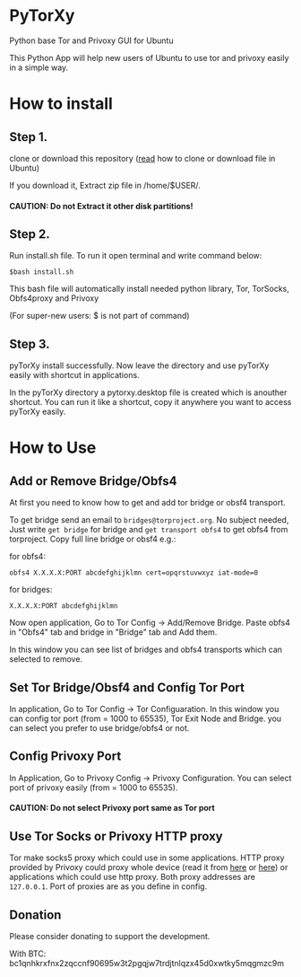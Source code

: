 # PyTorXy
Python base Tor and Privoxy GUI for Ubuntu

This Python App will help new users of Ubuntu to use tor and privoxy easily in a simple way.

# How to install

## Step 1.
clone or download this repository (<a href="https://help.github.com/en/github/creating-cloning-and-archiving-repositories/cloning-a-repository">read</a> how to clone or download file in Ubuntu)

If you download it, Extract zip file in /home/$USER/.
#### CAUTION: Do not Extract it other disk partitions!

## Step 2.

Run install.sh file. To run it open terminal and write command below:

    $bash install.sh

This bash file will automatically install needed python library, Tor, TorSocks, Obfs4proxy and Privoxy

(For super-new users: $ is not part of command)

## Step 3.

pyTorXy install successfully. Now leave the directory and use pyTorXy easily with shortcut in applications.

In the pyTorXy directory a pytorxy.desktop file is created which is anouther shortcut. You can run it like a shortcut, copy it anywhere you want to access pyTorXy easily.

# How to Use

## Add or Remove Bridge/Obfs4
At first you need to know how to get and add tor bridge or obsf4 transport.

To get bridge send an email to `bridges@torproject.org`. No subject needed, Just write `get bridge` for bridge and `get transport obfs4` to get obfs4 from torproject. Copy full line bridge or obsf4 e.g.:

for obfs4:
    
    obfs4 X.X.X.X:PORT abcdefghijklmn cert=opqrstuvwxyz iat-mode=0

for bridges:

    X.X.X.X:PORT abcdefghijklmn
    
Now open application, Go to Tor Config -> Add/Remove Bridge. Paste obfs4 in "Obfs4" tab and bridge in "Bridge" tab and Add them.

In this window you can see list of bridges and obfs4 transports which can selected to remove.

## Set Tor Bridge/Obsf4 and Config Tor Port
In application, Go to Tor Config -> Tor Configuaration. In this window you can config tor port (from = 1000 to 65535), Tor Exit Node and Bridge. you can select you prefer to use bridge/obfs4 or not.

## Config Privoxy Port
In Application, Go to Privoxy Config -> Privoxy Configuration. You can select port of privoxy easily (from = 1000 to 65535).

#### CAUTION: Do not select Privoxy port same as Tor port

## Use Tor Socks or Privoxy HTTP proxy
Tor make socks5 proxy which could use in some applications. HTTP proxy provided by Privoxy could proxy whole device (read it from <a href="https://help.ubuntu.com/stable/ubuntu-help/net-proxy.html.en">here</a> or <a href="https://medium.com/@krish.raghuram/setting-up-proxy-in-ubuntu-95058da0b2d4">here</a>) or applications which could use http proxy. Both proxy addresses are `127.0.0.1`. Port of proxies are as you define in config.

## Donation

Please consider donating to support the development.

With BTC: bc1qnhkrxfnx2zqccnf90695w3t2pgqjw7trdjtnlqzx45d0xwtky5mqgmzc9m
